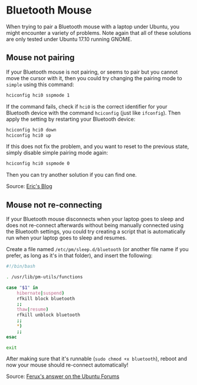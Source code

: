 # Bluetooth Mouse
When trying to pair a Bluetooth mouse with a laptop under Ubuntu, you might
encounter a variety of problems. Note again that all of these solutions
are only tested under Ubuntu 17.10 running GNOME.

## Mouse not pairing
If your Bluetooth mouse is not pairing, or seems to pair but you cannot move
the cursor with it, then you could try changing the pairing mode to `simple`
using this command:
```bash
hciconfig hci0 sspmode 1
```
If the command fails, check if `hci0` is the correct identifier for your 
Bluetooth device with the command `hciconfig` (just like `ifconfig`). Then
apply the setting by restarting your Bluetooth device:
```bash
hciconfig hci0 down
hciconfig hci0 up
```
If this does not fix the problem, and you want to reset to the previous state,
simply disable simple pairing mode again:
```bash
hciconfig hci0 sspmode 0
```
Then you can try another solution if you can find one.

Source: [Eric's Blog](https://ericasberry.com/blog/2016/09/30/pairing-a-logitech-mx-master-mouse-with-ubuntu-16-04-using-bluetooth/)

## Mouse not re-connecting
If your Bluetooth mouse disconnects when your laptop goes to sleep and does not
re-connect afterwards without being manually connected using the Bluetooth
settings, you could try creating a script that is automatically run when
your laptop goes to sleep and resumes.

Create a file named `/etc/pm/sleep.d/bluetooth` (or another file name if you
prefer, as long as it's in that folder), and insert the following:
```bash
#!/bin/bash

. /usr/lib/pm-utils/functions

case "$1" in
    hibernate|suspend)
    rfkill block bluetooth
    ;;
    thaw|resume)
    rfkill unblock bluetooth
    ;;
    *)
    ;;
esac

exit
```

After making sure that it's runnable (`sudo chmod +x bluetooth`), reboot and 
now your mouse should re-connect automatically!

Source: [Ferux's answer on the Ubuntu Forums](https://ubuntuforums.org/showthread.php?t=1387211&p=8728266#post8728266)

